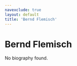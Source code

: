 ```yaml
---
navexclude: true
layout: default
title: 'Bernd Flemisch'
---
```


# Bernd Flemisch

No biography found.